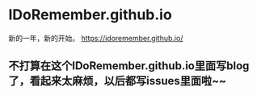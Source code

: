# IDoRemember.github.io
新的一年，新的开始。
https://idoremember.github.io/


## **不打算在这个IDoRemember.github.io里面写blog了，看起来太麻烦，以后都写issues里面啦~~**

 

 



 




